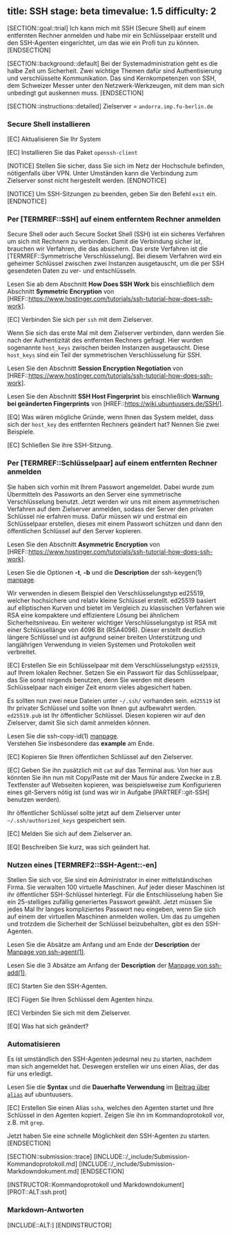 title: SSH
stage: beta
timevalue: 1.5
difficulty: 2
---

[SECTION::goal::trial]
Ich kann mich mit SSH (Secure Shell) auf einem entfernten Rechner anmelden und habe mir
ein Schlüsselpaar erstellt und den SSH-Agenten eingerichtet, um das wie ein Profi tun zu können.
[ENDSECTION]

[SECTION::background::default]
Bei der Systemadministration geht es die halbe Zeit um Sicherheit.
Zwei wichtige Themen dafür sind Authentisierung und verschlüsselte Kommunikation.
Das sind Kernkompetenzen von SSH, dem Schweizer Messer unter den Netzwerk-Werkzeugen,
mit dem man sich unbedingt gut auskennen muss.
[ENDSECTION]

[SECTION::instructions::detailed]
<replacement id='ssh-targetserver'>
Zielserver = `andorra.imp.fu-berlin.de`
</replacement>


### Secure Shell installieren

[EC] Aktualisieren Sie Ihr System

[EC] Installieren Sie das Paket `openssh-client`

[NOTICE]
Stellen Sie sicher, dass Sie sich im Netz der Hochschule befinden, nötigenfalls über VPN. 
Unter Umständen kann die Verbindung zum Zielserver sonst nicht hergestellt werden.
[ENDNOTICE]

[NOTICE]
Um SSH-Sitzungen zu beenden, geben Sie den Befehl `exit` ein.
[ENDNOTICE]

### Per [TERMREF::SSH] auf einem entferntem Rechner anmelden

Secure Shell oder auch Secure Socket Shell (SSH) ist ein sicheres Verfahren um sich mit Rechnern 
zu verbinden.
Damit die Verbindung sicher ist, brauchen wir Verfahren, die das absichern.
Das erste Verfahren ist die [TERMREF::Symmetrische Verschlüsselung].
Bei diesem Verfahren wird ein geheimer Schlüssel zwischen zwei Instanzen ausgetauscht, um die per 
SSH gesendeten Daten zu ver- und entschlüsseln.

Lesen Sie ab dem Abschnitt **How Does SSH Work** bis einschließlich dem Abschnitt **Symmetric Encryption** von 
[HREF::https://www.hostinger.com/tutorials/ssh-tutorial-how-does-ssh-work].

[EC] Verbinden Sie sich per `ssh` mit dem Zielserver.

Wenn Sie sich das erste Mal mit dem Zielserver verbinden, dann werden Sie nach der Authentizität 
des entfernten Rechners gefragt. Hier wurden sogenannte `host_keys` zwischen beiden Instanzen ausgetauscht.
Diese `host_keys` sind ein Teil der symmetrischen Verschlüsselung für SSH.

Lesen Sie den Abschnitt **Session Encryption Negotiation** von 
[HREF::https://www.hostinger.com/tutorials/ssh-tutorial-how-does-ssh-work].

Lesen Sie den Abschnitt **SSH Host Fingerprint** bis einschließlich **Warnung bei geänderten Fingerprints**
von [HREF::https://wiki.ubuntuusers.de/SSH/].

[EQ] Was wären mögliche Gründe, wenn Ihnen das System meldet, dass sich der `host_key` des 
entfernten Rechners geändert hat? Nennen Sie zwei Beispiele.

[EC] Schließen Sie ihre SSH-Sitzung.


### Per [TERMREF::Schlüsselpaar] auf einem entfernten Rechner anmelden

Sie haben sich vorhin mit Ihrem Passwort angemeldet. 
Dabei wurde zum Übermitteln des Passworts an den Server eine symmetrische Verschlüsselung benutzt.
Jetzt werden wir uns mit einem asymmetrischen Verfahren auf dem Zielserver anmelden,
sodass der Server den privaten Schlüssel nie erfahren muss.
Dafür müssen wir und erstmal ein Schlüsselpaar erstellen, dieses mit einem Passwort schützen und 
dann den öffentlichen Schlüssel auf den Server kopieren.

Lesen Sie den Abschnitt **Asymmetric Encryption** von 
[HREF::https://www.hostinger.com/tutorials/ssh-tutorial-how-does-ssh-work].

Lesen Sie die Optionen **-t**, **-b** und die **Description** der ssh-keygen(1) 
[manpage](https://man.openbsd.org/ssh-keygen.1).

Wir verwenden in diesem Beispiel den Verschlüsselungstyp ed25519, welcher hochsichere und relativ 
kleine Schlüssel erstellt. ed25519 basiert auf elliptischen Kurven und bietet im Vergleich zu 
klassischen Verfahren wie RSA eine kompaktere und effizientere Lösung bei ähnlichem 
Sicherheitsniveau. Ein weiterer wichtiger Verschlüsselungstyp ist RSA mit einer Schlüssellänge von 
4096 Bit (RSA4096). Dieser erstellt deutlich längere Schlüssel und ist aufgrund 
seiner breiten Unterstützung und langjährigen Verwendung in vielen Systemen und Protokollen weit 
verbreitet.

[EC] Erstellen Sie ein Schlüsselpaar mit dem Verschlüsselungstyp `ed25519`, auf Ihrem lokalen Rechner. 
Setzen Sie ein Passwort für das Schlüsselpaar, das Sie sonst nirgends benutzen, denn Sie werden
mit diesem Schlüsselpaar nach einiger Zeit enorm vieles abgesichert haben.

Es sollten nun zwei neue Dateien unter `~/.ssh/` vorhanden sein. `ed25519` ist Ihr privater Schlüssel 
und sollte von Ihnen gut aufbewahrt werden. `ed25519.pub` ist Ihr öffentlicher Schlüssel. Diesen 
kopieren wir auf den Zielserver, damit Sie sich damit anmelden können.  

Lesen Sie die ssh-copy-id(1) 
[manpage](https://manpages.debian.org/testing/openssh-client/ssh-copy-id.1.en.html).  
Verstehen Sie insbesondere das **example** am Ende. 

[EC] Kopieren Sie Ihren öffentlichen Schlüssel auf den Zielserver.

[EC] Geben Sie ihn zusätzlich mit `cat` auf das Terminal aus.
Von hier aus könnten Sie ihn nun mit Copy/Paste mit der Maus für andere Zwecke in z.B.
Textfenster auf Webseiten kopieren, was beispielsweise zum Konfigurieren eines git-Servers nötig ist
(und was wir in Aufgabe [PARTREF::git-SSH] benutzen werden).

Ihr öffentlicher Schlüssel sollte jetzt auf dem Zielserver unter `~/.ssh/authorized_keys` gespeichert sein. 

[EC] Melden Sie sich auf dem Zielserver an. 

[EQ] Beschreiben Sie kurz, was sich geändert hat.


### Nutzen eines [TERMREF2::SSH-Agent::-en]

Stellen Sie sich vor, Sie sind ein Administrator in einer mittelständischen Firma. Sie 
verwalten 100 virtuelle Maschinen. Auf jeder dieser Maschinen ist ihr öffentlicher SSH-Schlüssel 
hinterlegt. Für die Entschlüsselung haben Sie ein 25-stelliges zufällig generiertes Passwort 
gewählt. Jetzt müssen Sie jedes Mal Ihr langes kompliziertes Passwort neu eingeben, wenn Sie sich 
auf einem der virtuellen Maschinen anmelden wollen. Um das zu umgehen und trotzdem die Sicherheit 
der Schlüssel beizubehalten, gibt es den SSH-Agenten.

Lesen Sie die Absätze am Anfang und am Ende der **Description** der 
[Manpage von ssh-agent(1)](https://man.openbsd.org/ssh-agent.1).

Lesen Sie die 3 Absätze am Anfang der **Description** der
[Manpage von ssh-add(1)](https://man.openbsd.org/ssh-add.1).

[EC] Starten Sie den SSH-Agenten.

[EC] Fügen Sie Ihren Schlüssel dem Agenten hinzu.  

[EC] Verbinden Sie sich mit dem Zielserver.

[EQ] Was hat sich geändert?  


### Automatisieren

Es ist umständlich den SSH-Agenten jedesmal neu zu starten, nachdem man sich angemeldet hat. 
Deswegen erstellen wir uns einen Alias, der das für uns erledigt.

Lesen Sie die **Syntax** und die **Dauerhafte Verwendung** im
[Beitrag über `alias`](https://wiki.ubuntuusers.de/alias/) auf ubuntuusers.

[EC] Erstellen Sie einen Alias `ssha`, welches den Agenten startet und Ihre Schlüssel in den Agenten 
kopiert. Zeigen Sie ihn im Kommandoprotokoll vor, z.B. mit `grep`.

Jetzt haben Sie eine schnelle Möglichkeit den SSH-Agenten zu starten.  
[ENDSECTION]

[SECTION::submission::trace]
[INCLUDE::/_include/Submission-Kommandoprotokoll.md]
[INCLUDE::/_include/Submission-Markdowndokument.md]
[ENDSECTION]

[INSTRUCTOR::Kommandoprotokoll und Markdowndokument]
[PROT::ALT:ssh.prot] 

### Markdown-Antworten
[INCLUDE::ALT:]
[ENDINSTRUCTOR]
